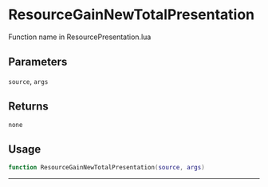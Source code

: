 # ResourceGainNewTotalPresentation
Function name in ResourcePresentation.lua
## Parameters
`source`, `args`
## Returns
`none`
## Usage
```lua
function ResourceGainNewTotalPresentation(source, args)
```
---
